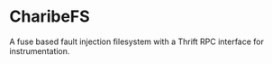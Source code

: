 
CharibeFS
=========

A fuse based fault injection filesystem
with a Thrift RPC interface for instrumentation.
